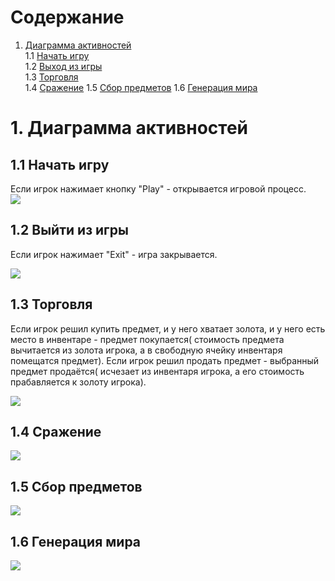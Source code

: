 # Содержание
1. [Диаграмма активностей](#-Диаграмма-активностей)  
1.1 [Начать игру](#11-Начать-игру)  
1.2 [Выход из игры](#12-Выход-из-игры)  
1.3 [Торговля](#13Торговля)  
1.4 [Сражение](#14Сражение) 
1.5 [Сбор предметов](#15-Сбор-предметов)
1.6 [Генерация мира](#15-Генерация-мира)
# 1. Диаграмма активностей
## 1.1 Начать игру  

Если игрок нажимает кнопку "Play" - открывается игровой процесс.  
![](https://github.com/KabarykhaVictor750504/SPoH/blob/master/Diagrams/Activity/Play.jpg)

## 1.2 Выйти из игры  

Если игрок нажимает "Exit" - игра закрывается.

![](https://github.com/KabarykhaVictor750504/SPoH/blob/master/Diagrams/Activity/Exit.jpg)

## 1.3 Торговля 

Если игрок решил купить предмет, и у него хватает золота, и у него есть место в инвентаре - предмет покупается( стоимость предмета вычитается из золота игрока, а в свободную ячейку инвентаря помещатся предмет). Если игрок решил продать предмет - выбранный  предмет продаётся( исчезает из инвентаря игрока, а его стоимость прабавляется к золоту игрока). 

![](https://github.com/KabarykhaVictor750504/SPoH/blob/master/Diagrams/Activity/Trade.jpg)

## 1.4 Сражение  

![](https://github.com/KabarykhaVictor750504/SPoH/blob/master/Diagrams/Activity/Battle.jpg)

## 1.5 Сбор предметов 

![](https://github.com/KabarykhaVictor750504/SPoH/blob/master/Diagrams/Activity/Gathering.jpg)

## 1.6 Генерация мира

![](https://github.com/KabarykhaVictor750504/SPoH/blob/master/Diagrams/Activity/Generation.jpg)
